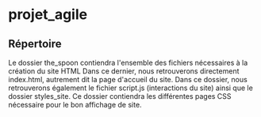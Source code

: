 # projet_agile

## Répertoire

Le dossier the_spoon contiendra l'ensemble des fichiers nécessaires à la création du site HTML
Dans ce dernier, nous retrouverons directement index.html, autrement dit la page d'accueil du site.
Dans ce dossier, nous retrouverons également le fichier script.js (interactions du site) ainsi que le dossier styles_site.
Ce dossier contiendra les différentes pages CSS nécessaire pour le bon affichage de site.
